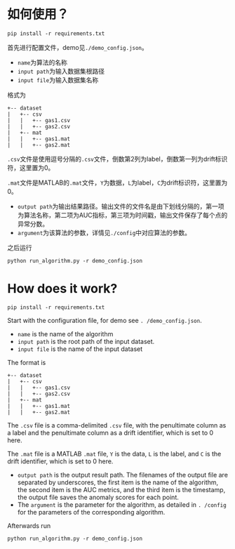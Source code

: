 # 如何使用？

```
pip install -r requirements.txt
```

首先进行配置文件，demo见`./demo_config.json`。

- `name`为算法的名称
- `input path`为输入数据集根路径
- `input file`为输入数据集名称

格式为

```
+-- dataset
|   +-- csv
|   |   +-- gas1.csv
|   |   +-- gas2.csv
|   +-- mat
|   |   +-- gas1.mat
|   |   +-- gas2.mat
```

`.csv`文件是使用逗号分隔的`.csv`文件，倒数第2列为label，倒数第一列为drift标识符，这里置为0。

`.mat`文件是MATLAB的`.mat`文件，`Y`为数据，`L`为label，`C`为drift标识符，这里置为0。

- `output path`为输出结果路径。输出文件的文件名是由下划线分隔的，第一项为算法名称，第二项为AUC指标，第三项为时间戳，输出文件保存了每个点的异常分数。
- `argument`为该算法的参数，详情见`./config`中对应算法的参数。

之后运行
```
python run_algorithm.py -r demo_config.json
```



# How does it work?

```
pip install -r requirements.txt
```

Start with the configuration file, for demo see `. /demo_config.json`.

- `name` is the name of the algorithm
- `input path` is the root path of the input dataset.
- `input file` is the name of the input dataset

The format is

```
+-- dataset
|   +-- csv
|   |   +-- gas1.csv
|   |   +-- gas2.csv
|   +-- mat
|   |   +-- gas1.mat
|   |   +-- gas2.mat
```

The `.csv` file is a comma-delimited `.csv` file, with the penultimate column as a label and the penultimate column as a drift identifier, which is set to 0 here.

The `.mat` file is a MATLAB `.mat` file, `Y` is the data, `L` is the label, and `C` is the drift identifier, which is set to 0 here.

- `output path` is the output result path. The filenames of the output file are separated by underscores, the first item is the name of the algorithm, the second item is the AUC metrics, and the third item is the timestamp, the output file saves the anomaly scores for each point.
- The `argument` is the parameter for the algorithm, as detailed in `. /config` for the parameters of the corresponding algorithm.

Afterwards run
```
python run_algorithm.py -r demo_config.json
```
